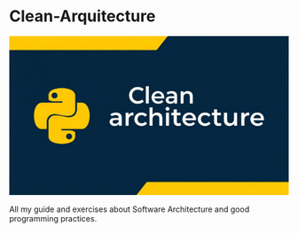 # Clean-Arquitecture
![Banner](+img/banner.png)

 All my guide and exercises about Software Architecture and good programming practices.

